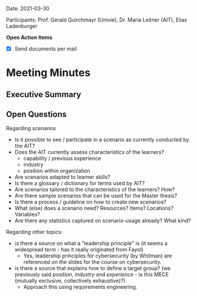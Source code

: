 Date: 2021-03-30

Participants: Prof. Gerald Quirchmayr (Univie), Dr. Maria Leitner (AIT), Elias Ladenburger

**Open Action Items**

- [X] Send documents per mail

# Meeting Minutes

## Executive Summary


## Open Questions

Regarding scenarios
* Is it possible to see / participate in a scenario as currently conducted by the AIT?
* Does the AIT currently assess characteristics of the learners?
    * capability / previous experience
    * industry
    * position within organization
* Are scenarios adapted to learner skills?
* Is there a glossary / dictionary for terms used by AIT?
* Are scenarios tailored to the characteristics of the learners? How?
* Are there sample scenarios that can be used for the Master thesis?
* Is there a process / guideline on how to create new scenarios?
* What (else) does a scenario need? Resources? Items? Locations? Variables?
* Are there any statistics captured on scenario-usage already? What kind?

Regarding other topics:
* is there a source on what a "leadership principle" is (it seems a widespread term - has it really originated from Fayol)
  * Yes, leadership principles for cybersecurity (by Whitman) are referenced on the slides for the course on cybersecurity. 
* is there a source that explains how to define a target group?
(we previously said _position_, _industry_ and _experience_ - is this MECE (mutually exclusive, collectively exhaustive)?)
    * Approach this using requirements engineering.
  